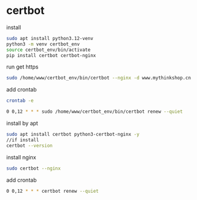 # certbot

install

```sh
sudo apt install python3.12-venv
python3 -m venv certbot_env
source certbot_env/bin/activate
pip install certbot certbot-nginx
```

run get https

```sh
sudo /home/www/certbot_env/bin/certbot --nginx -d www.mythinkshop.cn
```

add crontab 
```sh
crontab -e

0 0,12 * * * sudo /home/www/certbot_env/bin/certbot renew --quiet

```

install by apt

```sh
sudo apt install certbot python3-certbot-nginx -y
//if install
certbot --version
```

install nginx
```sh
sudo certbot --nginx
```

add crontab 
```sh
0 0,12 * * * certbot renew --quiet
```